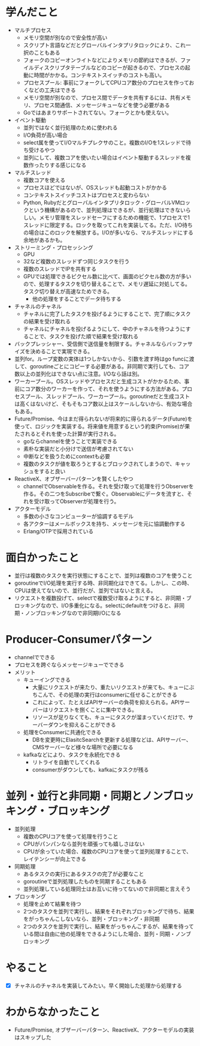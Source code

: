 # 学んだこと
- マルチプロセス
  - メモリ空間が別なので安全性が高い
  - スクリプト言語などだとグローバルインタプリタロックにより、これ一択のこともある
  - フォークのコピーオンライトなどによりメモリの節約はできるが、ファイルディスクリプタテーブルなどのコピーが起きるので、プロセスの起動に時間がかかる。コンテキストスイッチのコストも高い。
  - プロセスプール: 事前にフォークしてCPUコア数分のプロセスを作っておくなどの工夫はできる
  - メモリ空間が別なので、プロセス間でデータを共有するには、共有メモリ、プロセス間通信、メッセージキューなどを使う必要がある
  - Goではあまりサポートされてない。フォークとかも使えない。
- イベント駆動
  - 並列ではなく並行処理のために使われる
  - I/O負荷が高い場合
  - select属を使ってI/Oマルチプレクサのこと。複数のI/Oを1スレッドで待ち受けるやつ
  - 並列にして、複数コアを使いたい場合はイベント駆動するスレッドを複数作ったりする感じになる
- マルチスレッド
  - 複数コアを使える
  - プロセスほどではないが、OSスレッドも起動コストがかかる
  - コンテキストスイッチコストはプロセスと変わらない
  - Python, Rubyだとグローバルインタプリタロック・グローバルVMロックという機構があるので、並列処理はできるが、並行処理はできないらしい。メモリ管理をスレッドセーフにするための機能で、1プロセスで1スレッドに限定する。ロックを取ってこれを実装してる。ただ、I/O待ちの場合はこのロックを解放する。I/Oが多いなら、マルチスレッドにする余地があるかも。
- ストリーミング・プロセッシング
  - GPU
  - 32など複数のスレッドずつ同じタスクを行う
  - 複数のスレッドでIPを共有する
  - GPUでは処理できるピクセル数に比べて、画面のピクセル数の方が多いので、処理するタスクを切り替えることで、メモリ遅延に対処してる。タスク切り替えが高速なためできる。
    - 他の処理をすることでデータ待ちする
- チャネルのチャネル
  - チャネルに完了したタスクを投げるようにすることで、完了順にタスクの結果を受け取れる
  - チャネルにチャネルを投げるようにして、中のチャネルを待つようにすることで、タスクを投げた順で結果を受け取れる
- バックプレッシャー、受信側で送信量を制限する。チャネルならバッファサイズを決めることで実現できる。
- 並列for。ループ変数の実体は1つしかないから、引数を渡す時はgo funcに渡して、goroutineごとにコピーする必要がある。非同期で実行しても、コア数以上の並列化はできない点に注意。I/Oなら話は別。
- ワーカープール。OSスレッドやプロセスだと生成コストがかかるため、事前にコア数分のワーカーを作って、それを使うようにする方法がある。プロセスプール、スレッドプール、ワーカープール。goroutineだと生成コストは高くはないけど、そもそもコア数以上はスケールしないから、有効な場合もある。
- Future/Promise、今はまだ得られないが将来的に得られるデータ(Future)を使って、ロジックを実装する。将来値を用意するという約束(Promise)が果たされるとそれを使った計算が実行される。
  - goならchannelを使うことで実装できる
  - 素朴な実装だと小分けで送信が考慮されてない
  - 中断などを扱うためにcontextも必要
  - 複数のタスクが値を取ろうとするとブロックされてしまうので、キャッシュをすると良い
- ReactiveX、オブザーバーパターンを賢くしたやつ
  - channelでObservableを作る。それを受け取って処理を行うObserverを作る。その二つをSubscribeで繋ぐ。Observableにデータを流すと、それを受け取ってObserverが処理を行う。
- アクターモデル
  - 多数の小さなコンピューターが協調するモデル
  - 各アクターはメールボックスを持ち、メッセージを元に協調動作する
  - Erlang/OTPで採用されている

# 面白かったこと
- 並行は複数のタスクを実行状態にすることで、並列は複数のコアを使うこと
- goroutineでI/O処理を実行する時、非同期化はできてる。しかし、この時、CPUは使えてないので、並行だが、並列ではないと言える。
- リクエストを複数投げて、selectで複数受け取るようにすると、非同期・ブロッキングなので、I/O多重化になる。selectにdefaultをつけると、非同期・ノンブロッキングなので非同期I/Oになる

# Producer-Consumerパターン
- channelでできる
- プロセスを跨ぐならメッセージキューでできる
- メリット
  - キューイングできる
    - 大量にリクエストが来たり、重たいリクエストが来ても、キューにぶちこんで、その処理の実行はconsumerに任せることができる
    - これによって、たとえばAPIサーバーの負荷を抑えられる。APIサーバーはリクエストを捌くことに集中できる。
    - リソースが足りなくても、キューにタスクが溜まっていくだけで、サーバーダウンを抑えることができる
  - 処理をConsumerに共通化できる
    - DBを変更時にElasitcSearchを更新する処理などは、APIサーバー、CMSサーバーなど様々な場所で必要になる
  - kafkaなどにより、タスクを永続化できる
    - リトライを自動でしてくれる
    - consumerがダウンしても、kafkaにタスクが残る

# 並列・並行と非同期・同期とノンブロッキング・ブロッキング
- 並列処理
  - 複数のCPUコアを使って処理を行うこと
  - CPUがパンパンなら並列を頑張っても嬉しさはない
  - CPUが余っていた場合、複数のCPUコアを使って並列処理することで、レイテンシーが向上できる
- 同期処理
  - あるタスクの実行にあるタスクの完了が必要なこと
  - goroutineで並列処理したものを同期することもある
  - 並列処理している処理同士はお互いに待ってないので非同期と言えそう
- ブロッキング
  - 処理を止めて結果を待つ
  - 2つのタスクを並列で実行し、結果をそれぞれブロッキングで待ち、結果をがっちゃんこしないなら、並列・ブロッキング・非同期
  - 2つのタスクを並列で実行し、結果をがっちゃんこするが、結果を待っている間は自由に他の処理をできるようにした場合、並列・同期・ノンブロッキング


# やること
- [x] チャネルのチャネルを実装してみたい。早く開始した処理から処理する

# わからなかったこと 
- Future/Promise, オブザーバーパターン、ReactiveX、アクターモデルの実装はスキップした